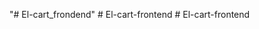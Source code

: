 "# El-cart_frondend" 
#   E l - c a r t - f r o n t e n d  
 #   E l - c a r t - f r o n t e n d  
 
